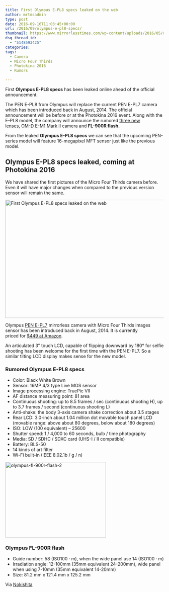 ```yaml
---
title: First Olympus E-PL8 specs leaked on the web
author: mrtmsadmin
type: post
date: 2016-09-16T11:03:45+00:00
url: /2016/09/olympus-e-pl8-specs/
thumbnail: https://www.mirrorlesstimes.com/wp-content/uploads/2016/05/olympus-e-pl8-images-front.jpg
dsq_thread_id:
  - "5148593425"
categories:
tags:
  - Camera
  - Micro Four Thirds
  - Photokina 2016
  - Rumors

---
```

First **Olympus E-PL8 specs** has been leaked online ahead of the official announcement.

The PEN E-PL8 from Olympus will replace the current PEN E-PL7 camera which has been introduced back in August, 2014. The official announcement will be before or at the Photokina 2016 event. Along with the E-PL8 model, the company will announce the rumored [three new lenses][1], [OM-D E-M1 Mark II][2] camera and **FL-900R flash.**

From the leaked **Olympus E-PL8 specs** we can see that the upcoming PEN-series model will feature 16-megapixel MFT sensor just like the previous model.<!--more-->

## Olympus E-PL8 specs leaked, coming at Photokina 2016

We have shared the first pictures of the Micro Four Thirds camera before. Even it will have major changes when compared to the previous version sensor will remain the same.

<img class="alignnone wp-image-204 size-full" title="First Olympus E-PL8 specs leaked on the web" src="https://i0.wp.com/www.mirrorlesstimes.com/wp-content/uploads/2016/05/olympus-e-pl8-images-rear.jpg?resize=600%2C376&#038;ssl=1" alt="First Olympus E-PL8 specs leaked on the web" width="600" height="376" srcset="https://i0.wp.com/www.mirrorlesstimes.com/wp-content/uploads/2016/05/olympus-e-pl8-images-rear.jpg?w=800&ssl=1 800w, https://i0.wp.com/www.mirrorlesstimes.com/wp-content/uploads/2016/05/olympus-e-pl8-images-rear.jpg?resize=300%2C188&ssl=1 300w, https://i0.wp.com/www.mirrorlesstimes.com/wp-content/uploads/2016/05/olympus-e-pl8-images-rear.jpg?resize=768%2C481&ssl=1 768w" sizes="(max-width: 600px) 100vw, 600px" data-recalc-dims="1" /> 

Olympus <a title="olympus pen e-pl7" href="http://www.dailycameranews.com/2014/08/olympus-pen-e-pl7/" target="_blank">PEN E-PL7</a> mirrorless camera with Micro Four Thirds images sensor has been introduced back in August, 2014. It is currently priced for <a href="http://amzn.to/1sBJxEv" target="_blank" rel="external nofollow">$449 at Amazon</a>.

An articulated 3″ touch LCD, capable of flipping downward by 180° for selfie shooting has been welcome for the first time with the PEN E-PL7. So a similar tilting LCD display makes sense for the new model.

### Rumored Olympus E-PL8 specs

  * Color: Black White Brown
  * Sensor: 16MP 4/3 type Live MOS sensor
  * Image processing engine: TruePic VII
  * AF distance measuring point: 81 area
  * Continuous shooting: up to 8.5 frames / sec (continuous shooting H), up to 3.7 frames / second (continuous shooting L)
  * Anti-shake: the body 3-axis camera shake correction about 3.5 stages
  * Rear LCD: 3.0-inch about 1.04 million dot movable touch panel LCD (movable range: above about 80 degrees, below about 180 degrees)
  * ISO: LOW (100 equivalent) &#8211; 25600
  * Shutter speed: 1 / 4,000 to 60 seconds, bulb / time photography
  * Media: SD / SDHC / SDXC card (UHS-I / II compatible)
  * Battery: BLS-50
  * 14 kinds of art filter
  * Wi-Fi built-in (IEEE 8.02.1b / g / n)

<img class="alignnone size-full wp-image-562" src="https://i0.wp.com/www.mirrorlesstimes.com/wp-content/uploads/2016/09/Olympus-FL-900R-flash-2.jpg?resize=320%2C240&#038;ssl=1" alt="olympus-fl-900r-flash-2" width="320" height="240" srcset="https://i0.wp.com/www.mirrorlesstimes.com/wp-content/uploads/2016/09/Olympus-FL-900R-flash-2.jpg?w=320&ssl=1 320w, https://i0.wp.com/www.mirrorlesstimes.com/wp-content/uploads/2016/09/Olympus-FL-900R-flash-2.jpg?resize=300%2C225&ssl=1 300w" sizes="(max-width: 320px) 100vw, 320px" data-recalc-dims="1" /> 

### Olympus FL-900R flash

  * Guide number: 58 (ISO100 · m), when the wide panel use 14 (ISO100 · m)
  * Irradiation angle: 12-100mm (35mm equivalent 24-200mm), wide panel when using 7-10mm (35mm equivalent 14-20mm)
  * Size: 81.2 mm x 121.4 mm x 125.2 mm

Via <a href="http://nokishita-camera.blogspot.com/2016/09/e-pl8.html" target="_blank" rel="nofollow">Nokishita</a>

 [1]: https://www.mirrorlesstimes.com/2016/08/olympus-f1-2-prime-lenses/
 [2]: https://www.mirrorlesstimes.com/2016/08/olympus-e-m1-mark-ii-specs/